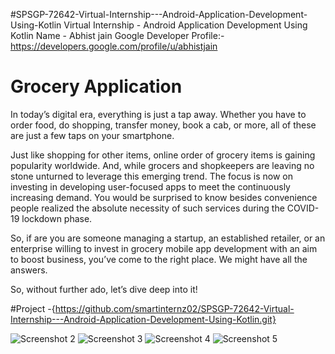 #SPSGP-72642-Virtual-Internship---Android-Application-Development-Using-Kotlin
      Virtual Internship - Android Application Development Using Kotlin
      Name - Abhist jain
Google Developer Profile:- https://developers.google.com/profile/u/abhistjain



# Grocery Application
In today’s digital era, everything is just a tap away. Whether you have to order food, do shopping, transfer money, book a cab, or more, all of these are just a few taps on your smartphone.

Just like shopping for other items, online order of grocery items is gaining popularity worldwide. And, while grocers and shopkeepers are leaving no stone unturned to leverage this emerging trend. The focus is now on investing in developing user-focused apps to meet the continuously increasing demand. You would be surprised to know besides convenience people realized the absolute necessity of such services during the COVID-19 lockdown phase.

So, if are you are someone managing a startup, an established retailer, or an enterprise willing to invest in grocery mobile app development with an aim to boost business, you’ve come to the right place. We might have all the answers.

So, without further ado, let’s dive deep into it!

#Project -{https://github.com/smartinternz02/SPSGP-72642-Virtual-Internship---Android-Application-Development-Using-Kotlin.git}

![Screenshot 2](https://user-images.githubusercontent.com/91110897/192899824-d9eafcf6-c8ab-4134-84c1-6d0ca73cec53.png)
![Screenshot 3](https://user-images.githubusercontent.com/91110897/192899855-84b61fe6-2aeb-409c-a9e7-928aa4f73748.png)
![Screenshot 4](https://user-images.githubusercontent.com/91110897/192899869-276de532-b408-4606-9b84-dbf330548f41.png)
![Screenshot 5](https://user-images.githubusercontent.com/91110897/192899877-33e965ab-ad62-41a0-9702-20d92128eff2.png)
